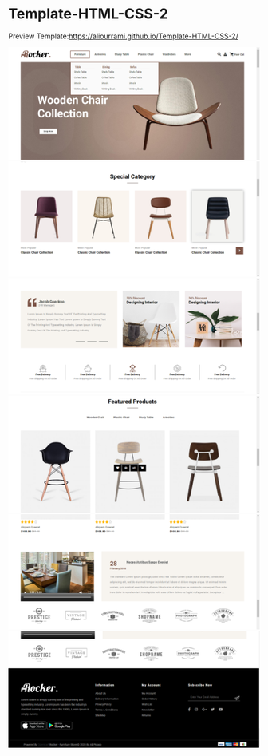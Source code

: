 # Template-HTML-CSS-2

Preview Template:https://aliourrami.github.io/Template-HTML-CSS-2/

![](Images/Screenshot/Template-Html-2-screen1.png)
![](Images/Screenshot/Template-Html-2-screen2.png)
![](Images/Screenshot/Template-Html-2-screen3.png)
![](Images/Screenshot/Template-Html-2-screen4.png)
![](Images/Screenshot/Template-Html-2-screen5.png)
![](Images/Screenshot/Template-Html-2-screen6.png)

